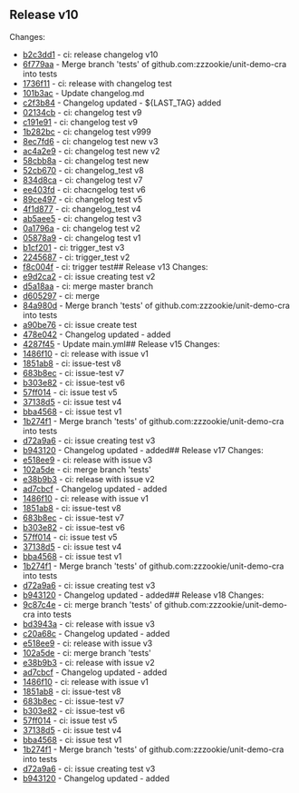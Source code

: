 
## Release v10
Changes:
- [b2c3dd1](http://github.com/zzzookie/unit-demo-cra/commit/b2c3dd179cedbff63b5bdf612c2e73783db8b5f8) - ci: release changelog v10
- [6f779aa](http://github.com/zzzookie/unit-demo-cra/commit/6f779aa49f314b842a5792a579faeb4597de456a) - Merge branch 'tests' of github.com:zzzookie/unit-demo-cra into tests
- [1736f11](http://github.com/zzzookie/unit-demo-cra/commit/1736f11884f433e2a008cb099e26ed5ba3aee8a1) - ci: release with changelog test
- [101b3ac](http://github.com/zzzookie/unit-demo-cra/commit/101b3aca754ce7c4488e320a509508dacf3419d2) - Update changelog.md
- [c2f3b84](http://github.com/zzzookie/unit-demo-cra/commit/c2f3b8488c2f4f3ee4cf1a6a6c4ca2f3d68094cc) - Changelog updated - ${LAST_TAG} added
- [02134cb](http://github.com/zzzookie/unit-demo-cra/commit/02134cbdb844488849fc71ac3dc92dafb5574ebc) - ci: changelog test v9
- [c191e91](http://github.com/zzzookie/unit-demo-cra/commit/c191e91d71cdc77d5a7619a9b6bfaeaa11af9b19) - ci: changelog test v9
- [1b282bc](http://github.com/zzzookie/unit-demo-cra/commit/1b282bc21e8544c0899bf0d6d08dead58c7277a3) - ci: changelog test v999
- [8ec7fd6](http://github.com/zzzookie/unit-demo-cra/commit/8ec7fd6d641498e3336db49f4759260672312e87) - ci: changelog test new v3
- [ac4a2e9](http://github.com/zzzookie/unit-demo-cra/commit/ac4a2e9b8dbd599024feffc2c042d9c39c8918a9) - ci: changelog test new v2
- [58cbb8a](http://github.com/zzzookie/unit-demo-cra/commit/58cbb8a218e7bed046ca50497c6b08669568b326) - ci: changelog test new
- [52cb670](http://github.com/zzzookie/unit-demo-cra/commit/52cb6703be3b0e12d8090f0b54009f477806e3a3) - ci: changelog_test v8
- [834d8ca](http://github.com/zzzookie/unit-demo-cra/commit/834d8ca366e3cf14587bdf5e00bce6c31c436d5f) - ci: changelog test v7
- [ee403fd](http://github.com/zzzookie/unit-demo-cra/commit/ee403fd05ec2648c0c531025d8672aa2db4ba321) - ci: chacngelog test v6
- [89ce497](http://github.com/zzzookie/unit-demo-cra/commit/89ce49729f77ecfd763cf755d750130c1c30f247) - ci: changelog test v5
- [4f1d877](http://github.com/zzzookie/unit-demo-cra/commit/4f1d877e67203720e5637570a6c51969e03bab62) - ci: changelog_test v4
- [ab5aee5](http://github.com/zzzookie/unit-demo-cra/commit/ab5aee5ff1a127fff79a155e5a815ead399e4c76) - ci: changelog test v3
- [0a1796a](http://github.com/zzzookie/unit-demo-cra/commit/0a1796abbe9c64c2438c3f60f6bf94f54b0052ea) - ci: changelog test v2
- [05878a9](http://github.com/zzzookie/unit-demo-cra/commit/05878a9ebc0ad3952b81fa11e3f3c033aec1c8a3) - ci: changelog test v1
- [b1cf201](http://github.com/zzzookie/unit-demo-cra/commit/b1cf201af847b9cdfe15e4a3557d4de663769e72) - ci: trigger_test v3
- [2245687](http://github.com/zzzookie/unit-demo-cra/commit/22456875d97826d5b7e189e402cb3b0b83961af4) - ci: trigger_test v2
- [f8c004f](http://github.com/zzzookie/unit-demo-cra/commit/f8c004f6f752d75d07dd5c4787aea01310db11e3) - ci: trigger test## Release v13
Changes:
- [e9d2ca2](http://github.com/zzzookie/unit-demo-cra/commit/e9d2ca2e676e153a1ca7ca6e0098ace78d6549a8) - ci: issue creating test v2
- [d5a18aa](http://github.com/zzzookie/unit-demo-cra/commit/d5a18aacb5b40fbd698d0ca29e4eefca9b0a1aed) - ci: merge master branch
- [d605297](http://github.com/zzzookie/unit-demo-cra/commit/d60529793692f888142dc44090684482260eb34d) - ci: merge
- [84a980d](http://github.com/zzzookie/unit-demo-cra/commit/84a980d0eda8477475d44c4682dad4d253e2d448) - Merge branch 'tests' of github.com:zzzookie/unit-demo-cra into tests
- [a90be76](http://github.com/zzzookie/unit-demo-cra/commit/a90be765cc6f74ab0e2f51d34e796675db4ecbc8) - ci: issue create test
- [478e042](http://github.com/zzzookie/unit-demo-cra/commit/478e04214f1fb8c3e21c08a23a49fd96fd6c8fba) - Changelog updated -  added
- [4287f45](http://github.com/zzzookie/unit-demo-cra/commit/4287f456644555285654b1da96a4e7cd35694b61) - Update main.yml## Release v15
Changes:
- [1486f10](http://github.com/zzzookie/unit-demo-cra/commit/1486f104414fcadd116fffa1dce041acc2e4d461) - ci: release with issue v1
- [1851ab8](http://github.com/zzzookie/unit-demo-cra/commit/1851ab8f2111779778400e9609e9c77878f78174) - ci: issue-test v8
- [683b8ec](http://github.com/zzzookie/unit-demo-cra/commit/683b8ecefec456fb40744de4138f05c6fe411580) - ci: issue-test v7
- [b303e82](http://github.com/zzzookie/unit-demo-cra/commit/b303e820996c1a41bb5c727c2d1e01e2c789de21) - ci: issue-test v6
- [57ff014](http://github.com/zzzookie/unit-demo-cra/commit/57ff0145570f5dd2ebc02ee20a4d827e71ed5cd7) - ci: issue test v5
- [37138d5](http://github.com/zzzookie/unit-demo-cra/commit/37138d5f36c714ffb1e527f21e49d741e5f474d1) - ci: issue test v4
- [bba4568](http://github.com/zzzookie/unit-demo-cra/commit/bba45684a06823e78dc682b9d9bb9a876a94e003) - ci: issue test v1
- [1b274f1](http://github.com/zzzookie/unit-demo-cra/commit/1b274f1973efa59d13a1837174fc78646ef67412) - Merge branch 'tests' of github.com:zzzookie/unit-demo-cra into tests
- [d72a9a6](http://github.com/zzzookie/unit-demo-cra/commit/d72a9a6e3fe97bfa321d863cfed663b4266c35b3) - ci: issue creating test v3
- [b943120](http://github.com/zzzookie/unit-demo-cra/commit/b943120bb9a93bba1d851c2b97f9c57aa4b4c8de) - Changelog updated -  added## Release v17
Changes:
- [e518ee9](http://github.com/zzzookie/unit-demo-cra/commit/e518ee9417998b9a45493e46d20e8d12773553c4) - ci: release with issue v3
- [102a5de](http://github.com/zzzookie/unit-demo-cra/commit/102a5ded1054471299f3f2d07b5100cde11fd4fb) - ci: merge branch 'tests'
- [e38b9b3](http://github.com/zzzookie/unit-demo-cra/commit/e38b9b3ee9b6d931ad2c186599ebdba23f26b76d) - ci: release with issue v2
- [ad7cbcf](http://github.com/zzzookie/unit-demo-cra/commit/ad7cbcf52d0f8c898d4c94bbb0c582355630e45b) - Changelog updated -  added
- [1486f10](http://github.com/zzzookie/unit-demo-cra/commit/1486f104414fcadd116fffa1dce041acc2e4d461) - ci: release with issue v1
- [1851ab8](http://github.com/zzzookie/unit-demo-cra/commit/1851ab8f2111779778400e9609e9c77878f78174) - ci: issue-test v8
- [683b8ec](http://github.com/zzzookie/unit-demo-cra/commit/683b8ecefec456fb40744de4138f05c6fe411580) - ci: issue-test v7
- [b303e82](http://github.com/zzzookie/unit-demo-cra/commit/b303e820996c1a41bb5c727c2d1e01e2c789de21) - ci: issue-test v6
- [57ff014](http://github.com/zzzookie/unit-demo-cra/commit/57ff0145570f5dd2ebc02ee20a4d827e71ed5cd7) - ci: issue test v5
- [37138d5](http://github.com/zzzookie/unit-demo-cra/commit/37138d5f36c714ffb1e527f21e49d741e5f474d1) - ci: issue test v4
- [bba4568](http://github.com/zzzookie/unit-demo-cra/commit/bba45684a06823e78dc682b9d9bb9a876a94e003) - ci: issue test v1
- [1b274f1](http://github.com/zzzookie/unit-demo-cra/commit/1b274f1973efa59d13a1837174fc78646ef67412) - Merge branch 'tests' of github.com:zzzookie/unit-demo-cra into tests
- [d72a9a6](http://github.com/zzzookie/unit-demo-cra/commit/d72a9a6e3fe97bfa321d863cfed663b4266c35b3) - ci: issue creating test v3
- [b943120](http://github.com/zzzookie/unit-demo-cra/commit/b943120bb9a93bba1d851c2b97f9c57aa4b4c8de) - Changelog updated -  added## Release v18
Changes:
- [9c87c4e](http://github.com/zzzookie/unit-demo-cra/commit/9c87c4e5f04ea1f83c77e76d2425d280d5af4e4d) - ci: merge branch 'tests' of github.com:zzzookie/unit-demo-cra into tests
- [bd3943a](http://github.com/zzzookie/unit-demo-cra/commit/bd3943a8c5f2afd5e03b322eafe02099c86eb074) - ci: release with issue v3
- [c20a68c](http://github.com/zzzookie/unit-demo-cra/commit/c20a68c5d4bc188a6988dac63abb3cb7718aa575) - Changelog updated -  added
- [e518ee9](http://github.com/zzzookie/unit-demo-cra/commit/e518ee9417998b9a45493e46d20e8d12773553c4) - ci: release with issue v3
- [102a5de](http://github.com/zzzookie/unit-demo-cra/commit/102a5ded1054471299f3f2d07b5100cde11fd4fb) - ci: merge branch 'tests'
- [e38b9b3](http://github.com/zzzookie/unit-demo-cra/commit/e38b9b3ee9b6d931ad2c186599ebdba23f26b76d) - ci: release with issue v2
- [ad7cbcf](http://github.com/zzzookie/unit-demo-cra/commit/ad7cbcf52d0f8c898d4c94bbb0c582355630e45b) - Changelog updated -  added
- [1486f10](http://github.com/zzzookie/unit-demo-cra/commit/1486f104414fcadd116fffa1dce041acc2e4d461) - ci: release with issue v1
- [1851ab8](http://github.com/zzzookie/unit-demo-cra/commit/1851ab8f2111779778400e9609e9c77878f78174) - ci: issue-test v8
- [683b8ec](http://github.com/zzzookie/unit-demo-cra/commit/683b8ecefec456fb40744de4138f05c6fe411580) - ci: issue-test v7
- [b303e82](http://github.com/zzzookie/unit-demo-cra/commit/b303e820996c1a41bb5c727c2d1e01e2c789de21) - ci: issue-test v6
- [57ff014](http://github.com/zzzookie/unit-demo-cra/commit/57ff0145570f5dd2ebc02ee20a4d827e71ed5cd7) - ci: issue test v5
- [37138d5](http://github.com/zzzookie/unit-demo-cra/commit/37138d5f36c714ffb1e527f21e49d741e5f474d1) - ci: issue test v4
- [bba4568](http://github.com/zzzookie/unit-demo-cra/commit/bba45684a06823e78dc682b9d9bb9a876a94e003) - ci: issue test v1
- [1b274f1](http://github.com/zzzookie/unit-demo-cra/commit/1b274f1973efa59d13a1837174fc78646ef67412) - Merge branch 'tests' of github.com:zzzookie/unit-demo-cra into tests
- [d72a9a6](http://github.com/zzzookie/unit-demo-cra/commit/d72a9a6e3fe97bfa321d863cfed663b4266c35b3) - ci: issue creating test v3
- [b943120](http://github.com/zzzookie/unit-demo-cra/commit/b943120bb9a93bba1d851c2b97f9c57aa4b4c8de) - Changelog updated -  added